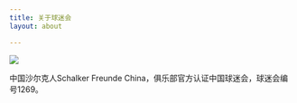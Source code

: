 ```yaml
---
title: 关于球迷会
layout: about

---
```


![](http://otsd27d1a.bkt.clouddn.com/20170728143509_hvnJZZ_logo.jpeg)

中国沙尔克人Schalker Freunde China，俱乐部官方认证中国球迷会，球迷会编号1269。